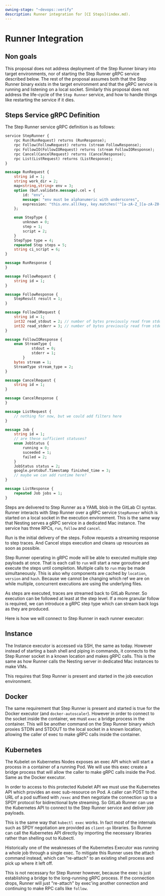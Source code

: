 ```yaml
---
owning-stage: "~devops::verify"
description: Runner integration for [CI Steps](index.md).
---
```


# Runner Integration

## Non goals

This proposal does not address deployment of the Step Runner binary into
target environments, nor of starting the Step Runner gRPC service
described below. The rest of the proposal assumes both that the Step
Runner binary exists in the target environment and that the gRPC service
is running and listening on a local socket. Similarly this proposal does
not address the life-cycle of the `Step Runner` service, and how to handle
things like restarting the service if it dies.

## Steps Service gRPC Definition

The Step Runner service gRPC definition is as follows:

```proto
service StepRunner {
    rpc Run(RunRequest) returns (RunResponse);
    rpc Follow(FollowRequest) returns (stream FollowResponse);
    rpc FollowIO(FollowIORequest) returns (stream FollowIOResponse);
    rpc Cancel(CancelRequest) returns (CancelResponse);
    rpc List(ListRequest) returns (ListResponse);
}

message RunRequest {
    string id = 1;
    string work_dir = 2;
    map<string,string> env = 3;
    option (buf.validate.message).cel = {
        id: "env",
        message: "env must be alphanumeric with underscores",
        expression: "this.env.all(key, key.matches('^[a-zA-Z_][a-zA-Z0-9_]*$'))",
    };

    enum StepType {
        unknown = 0;
        step = 1;
        script = 2;
    }
    StepType type = 4;
    repeated Step steps = 5;
    string ci_script = 6;
}

message RunResponse {
}

message FollowRequest {
    string id = 1;
}

message FollowResponse {
    StepResult result = 1;
}

message FollowIORequest {
    string id = 1;
    int32 read_stdout = 2; // number of bytes previously read from stdout. i.e. offset into buffered stdout.
    int32 read_stderr = 3; // number of bytes previously read from stderr. i.e. offset into buffered stderr.
}

message FollowIOResponse {
    enum StreamType {
            stdout = 0;
            stderr = 1;
        }
    bytes stream = 1;
    StreamType stream_type = 2;
}

message CancelRequest {
    string id = 1;
}

message CancelResponse {
}

message ListRequest {
    // nothing for now, but we could add filters here
}

message Job {
    string id = 1;
    // are these sufficient statuses?
    enum JobStatus {
        running = 0;
        suceeded = 1;
        failed = 2;
    }
    JobStatus status = 2;
    google.protobuf.Timestamp finished_time = 3;
    // maybe we can add runtime here?
}

message ListResponse {
    repeated Job jobs = 1;
}
```

Steps are delivered to Step Runner as a YAML blob in the GitLab CI syntax.
Runner interacts with Step Runner over a gRPC service `StepRunner`
which is started on a local socket in the execution environment. This
is the same way that Nesting serves a gRPC service in a dedicated
Mac instance. The service has three RPCs, `run`, `follow` and `cancel`.

Run is the initial delivery of the steps. Follow requests a streaming
response to step traces. And Cancel stops execution and cleans up
resources as soon as possible.

Step Runner operating in gRPC mode will be able to executed multiple
step payloads at once. That is each call to `run` will start a new
goroutine and execute the steps until completion. Multiple calls to `run`
may be made simultaneously. This is also why components are cached by
`location`, `version` and `hash`. Because we cannot be changing which
ref we are on while multiple, concurrent executions are using the
underlying files.


As steps are executed, traces are streamed back to GitLab Runner.
So execution can be followed at least at the step level. If a more
granular follow is required, we can introduce a gRPC step type which
can stream back logs as they are produced.

Here is how we will connect to Step Runner in each runner executor:

## Instance

The Instance executor is accessed via SSH, the same as today. However
instead of starting a bash shell and piping in commands, it connects
to the Step Runner socket in a known location and makes gRPC
calls. This is the same as how Runner calls the Nesting server in
dedicated Mac instances to make VMs.

This requires that Step Runner is present and started in the job
execution environment.

## Docker

The same requirement that Step Runner is present and started is true
for the Docker executor (and `docker-autoscaler`). However in order to
connect to the socket inside the container, we must `exec` a bridge
process in the container. This will be another command on the Step
Runner binary which proxies STDIN and STDOUT to the local socket in a
known location, allowing the caller of exec to make gRPC calls inside
the container.

## Kubernetes

The Kubelet on Kubernetes Nodes exposes an exec API which will start a
process in a container of a running Pod. We will use this exec create
a bridge process that will allow the caller to make gRPC calls inside
the Pod. Same as the Docker executor.

In order to access to this protected Kubelet API we must use the
Kubernetes API which provides an exec sub-resource on Pod. A caller
can POST to the URL of a pod suffixed with `/exec` and then negotiate
the connection up to a SPDY protocol for bidirectional byte
streaming. So GitLab Runner can use the Kubernetes API to connect to
the Step Runner service and deliver job payloads.

This is the same way that `kubectl exec` works. In fact most of the
internals such as SPDY negotiation are provided as `client-go`
libraries. So Runner can call the Kubernetes API directly by
importing the necessary libraries rather than shelling out to
Kubectl.

Historically one of the weaknesses of the Kubernetes Executor was
running a whole job through a single exec. To mitigate this Runner
uses the attach command instead, which can "re-attach" to an existing
shell process and pick up where it left off.

This is not necessary for Step Runner however, because the exec is
just establishing a bridge to the long-running gRPC process. If the
connection drops, Runner will just "re-attach" by exec'ing another
connection and continuing to make RPC calls like `follow`.
